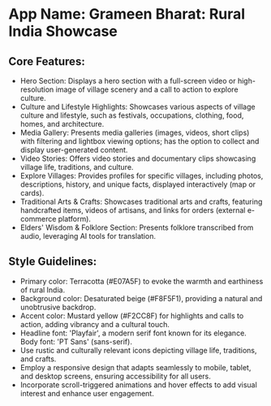 # **App Name**: Grameen Bharat: Rural India Showcase

## Core Features:

- Hero Section: Displays a hero section with a full-screen video or high-resolution image of village scenery and a call to action to explore culture.
- Culture and Lifestyle Highlights: Showcases various aspects of village culture and lifestyle, such as festivals, occupations, clothing, food, homes, and architecture.
- Media Gallery: Presents media galleries (images, videos, short clips) with filtering and lightbox viewing options; has the option to collect and display user-generated content.
- Video Stories: Offers video stories and documentary clips showcasing village life, traditions, and culture.
- Explore Villages: Provides profiles for specific villages, including photos, descriptions, history, and unique facts, displayed interactively (map or cards).
- Traditional Arts & Crafts: Showcases traditional arts and crafts, featuring handcrafted items, videos of artisans, and links for orders (external e-commerce platform).
- Elders' Wisdom & Folklore Section: Presents folklore transcribed from audio, leveraging AI tools for translation.

## Style Guidelines:

- Primary color: Terracotta (#E07A5F) to evoke the warmth and earthiness of rural India.
- Background color: Desaturated beige (#F8F5F1), providing a natural and unobtrusive backdrop.
- Accent color: Mustard yellow (#F2CC8F) for highlights and calls to action, adding vibrancy and a cultural touch.
- Headline font: 'Playfair', a modern serif font known for its elegance. Body font: 'PT Sans' (sans-serif).
- Use rustic and culturally relevant icons depicting village life, traditions, and crafts.
- Employ a responsive design that adapts seamlessly to mobile, tablet, and desktop screens, ensuring accessibility for all users.
- Incorporate scroll-triggered animations and hover effects to add visual interest and enhance user engagement.